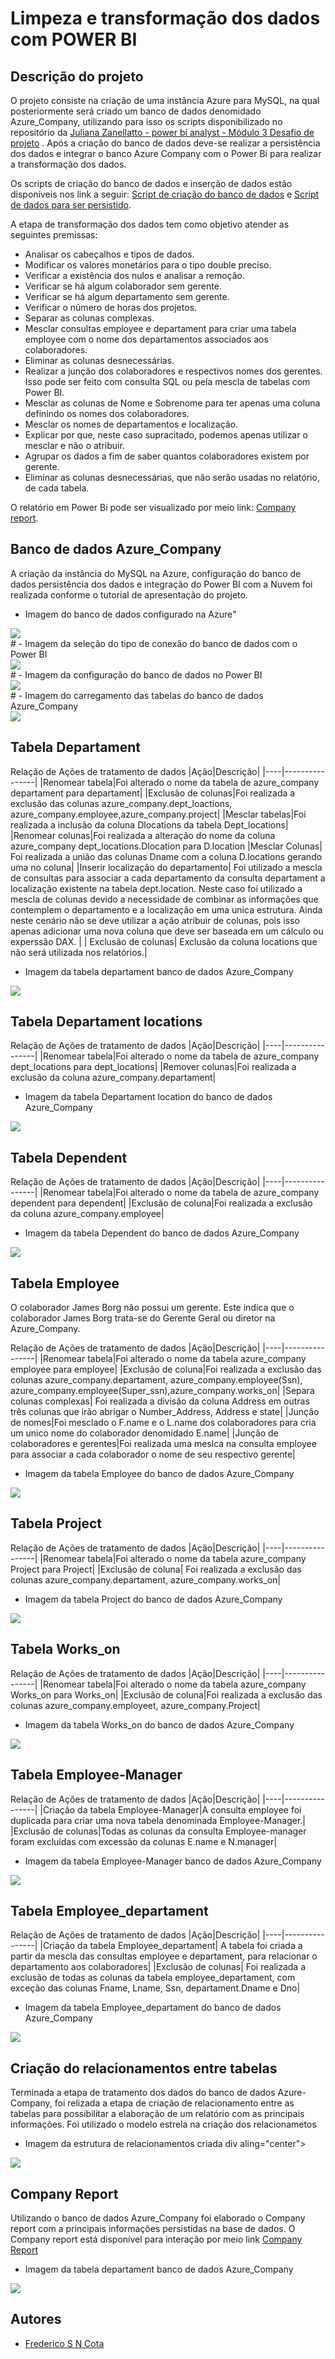 # Limpeza e transformação dos dados com POWER BI


## Descrição do projeto
 O projeto consiste na criação de uma instância Azure para MySQL, na qual posteriormente será criado um banco de dados denomidado Azure_Company, utilizando para isso os scripts disponibilizado no repositório da [Juliana Zanellatto - power bi analyst - Módulo 3 Desafio de projeto](https://github.com/julianazanelatto/power_bi_analyst/tree/main/M%C3%B3dulo%203/Desafio%20de%20Projeto) . Após a criação do banco de dados deve-se realizar a persistência dos dados e integrar o banco Azure Company com o Power Bi para realizar a transformação dos dados.

 Os scripts de criação do banco de dados e inserção de dados estão disponíveis nos link a seguir: [Script de criação do banco de dados](bit.ly/3wPG4JH) e [Script de dados para ser persistido](https://github.com/Sanderfn/PythonDataAnalytics-Processando-e-Tranformando-Dados-com-Power-BI/blob/main/Script%20SQL/insercao_de_dados_e_queries_sql.sql).

A etapa de transformação dos dados tem como objetivo atender as seguintes premissas:
- Analisar os cabeçalhos e tipos de dados.
- Modificar os valores monetários para o tipo double preciso.
- Verificar a existência dos nulos e analisar a remoção.
- Verificar se há algum colaborador sem gerente.
- Verificar se há algum departamento sem gerente. 
- Verificar o número de horas dos projetos.
- Separar as colunas complexas.
- Mesclar consultas employee e departament para criar uma tabela employee com o nome dos departamentos associados aos colaboradores. 
- Eliminar as colunas desnecessárias.
- Realizar a junção dos colaboradores e respectivos nomes dos gerentes. Isso pode ser feito com consulta SQL ou pela mescla de tabelas com Power BI. 
- Mesclar as colunas de Nome e Sobrenome para ter apenas uma coluna definindo os nomes dos colaboradores.
- Mesclar os nomes de departamentos e localização.
- Explicar por que, neste caso supracitado, podemos apenas utilizar o mesclar e não o atribuir. 
- Agrupar os dados a fim de saber quantos colaboradores existem por gerente.
- Eliminar as colunas desnecessárias, que não serão usadas no relatório, de cada tabela.

O relatório em Power Bi pode ser visualizado por meio link: [Company report](https://app.powerbi.com/view?r=eyJrIjoiMTdkYTVlZDItODZlYy00YTg1LTg4YjUtODgxYWFkOTJhM2JlIiwidCI6IjMxMTU3MGI0LTFhYmMtNGRmZS05NjgzLTFlNGQ4ZDZmOGExNiJ9).

## Banco de dados Azure_Company

A criação da instância do MySQL na Azure, configuração do banco de dados persistência dos dados e integração do Power BI com a Nuvem foi realizada conforme o tutorial de apresentação do projeto.

- Imagem do banco de dados configurado na Azure"
<div aling="center">
 <img src="https://github.com/Sanderfn/PythonDataAnalytics-Processando-e-Tranformando-Dados-com-Power-BI/blob/main/Imagens/Imagem.%20BD%20Azure.png">
</div>
# 
- Imagem da seleção do tipo de conexão do banco de dados com o Power BI
<div aling="center">
 <img src="https://github.com/Sanderfn/PythonDataAnalytics-Processando-e-Tranformando-Dados-com-Power-BI/blob/main/Imagens/Sele%C3%A7%C3%A3o%20do%20banco%20de%20dados.png">
</div>
# 
- Imagem da configuração do banco de dados no Power BI
<div aling="center">
 <img src="https://github.com/Sanderfn/PythonDataAnalytics-Processando-e-Tranformando-Dados-com-Power-BI/blob/main/Imagens/Acesso%20ao%20servidor.png">
</div>
# 
- Imagem do carregamento das tabelas do banco de dados Azure_Company
<div aling="center">
 <img src="https://github.com/Sanderfn/PythonDataAnalytics-Processando-e-Tranformando-Dados-com-Power-BI/blob/main/Imagens/Carregamento%20de%20tabelas.png">
</div>


## Tabela Departament

Relação de Ações de tratamento de dados
|Ação|Descrição|
|----|----------------|
|Renomear tabela|Foi alterado o nome da tabela de azure_company departament para departament|
|Exclusão de colunas|Foi realizada a exclusão das colunas azure_company.dept_loactions, azure_company.employee,azure_company.project|
|Mesclar tabelas|Foi realizada a inclusão da coluna Dlocations da tabela Dept_locations|
|Renomear colunas|Foi realizada a alteração do nome da coluna azure_company dept_locations.Dlocation para D.location
|Mesclar Colunas| Foi realizada a união das colunas Dname com a coluna D.locations gerando uma no coluna|
|Inserir localização do departamento| Foi utilizado a mescla de consultas para associar a cada departamento da consulta departament a localização existente na tabela dept.location. Neste caso foi utilizado a mescla de colunas devido a necessidade de combinar as informações que contemplem o departamento e a localização em uma unica estrutura. Ainda neste cenário não se deve utilizar a ação atribuir de colunas, pois isso apenas adicionar uma nova coluna que deve ser baseada em um cálculo ou experssão DAX. |
| Exclusão de colunas| Exclusão da coluna locations que não será utilizada nos relatórios.|


- Imagem da tabela departament banco de dados Azure_Company
<div aling="center">
 <img src="https://github.com/Sanderfn/PythonDataAnalytics-Processando-e-Tranformando-Dados-com-Power-BI/blob/main/Imagens/Departament.png">
</div>

## Tabela Departament locations

Relação de Ações de tratamento de dados
|Ação|Descrição|
|----|----------------|
|Renomear tabela|Foi alterado o nome da tabela de azure_company dept_locations para dept_locations|
|Remover colunas|Foi realizada a exclusão da coluna azure_company.departament|

- Imagem da tabela Departament location do banco de dados Azure_Company
<div aling="center">
 <img src="https://github.com/Sanderfn/PythonDataAnalytics-Processando-e-Tranformando-Dados-com-Power-BI/blob/main/Imagens/Carregamento%20de%20tabelas.png">
</div>

## Tabela Dependent

Relação de Ações de tratamento de dados
|Ação|Descrição|
|----|----------------|
|Renomear tabela|Foi alterado o nome da tabela de azure_company dependent para dependent|
|Exclusão de coluna|Foi realizada a exclusão da coluna azure_company.employee|

- Imagem da tabela Dependent do banco de dados Azure_Company
<div aling="center">
 <img src="https://github.com/Sanderfn/PythonDataAnalytics-Processando-e-Tranformando-Dados-com-Power-BI/blob/main/Imagens/Carregamento%20de%20tabelas.png">
</div>

## Tabela Employee

O colaborador James Borg não possui um gerente. Este indica que o colaborador James Borg trata-se do Gerente Geral ou diretor na Azure_Company.

Relação de Ações de tratamento de dados
|Ação|Descrição|
|----|----------------|
|Renomear tabela|Foi alterado o nome da tabela azure_company employee para employee|
|Exclusão de coluna|Foi realizada a exclusão das colunas azure_company.departament, azure_company.employee(Ssn), azure_company.employee(Super_ssn),azure_company.works_on|
|Separa colunas complexas| Foi realizada a divisão da coluna Address em outras três colunas que irão abrigar o Number_Address, Address e state|
|Junção de nomes|Foi mesclado o F.name e o L.name dos colaboradores para cria um unico nome do colaborador denomidado E.name|
|Junção de colaboradores e gerentes|Foi realizada uma meslca na consulta employee para associar a cada colaborador o nome de seu respectivo gerente|
 
 - Imagem da tabela Employee do banco de dados Azure_Company
<div aling="center">
 <img src="https://github.com/Sanderfn/PythonDataAnalytics-Processando-e-Tranformando-Dados-com-Power-BI/blob/main/Imagens/Employee.png">
</div>


## Tabela Project

Relação de Ações de tratamento de dados
|Ação|Descrição|
|----|----------------|
|Renomear tabela|Foi alterado o nome da tabela azure_company Project para Project|
|Exclusão de coluna| Foi realizada a exclusão das colunas azure_company.departament, azure_company.works_on|

- Imagem da tabela Project do banco de dados Azure_Company
<div aling="center">
 <img src="https://github.com/Sanderfn/PythonDataAnalytics-Processando-e-Tranformando-Dados-com-Power-BI/blob/main/Imagens/Project.png">
</div>

## Tabela Works_on

Relação de Ações de tratamento de dados
|Ação|Descrição|
|----|----------------|
|Renomear tabela|Foi alterado o nome da tabela azure_company Works_on para Works_on|
|Exclusão de coluna|Foi realizada a exclusão das colunas azure_company.employeet, azure_company.Project|

- Imagem da tabela Works_on do banco de dados Azure_Company
<div aling="center">
 <img src="https://github.com/Sanderfn/PythonDataAnalytics-Processando-e-Tranformando-Dados-com-Power-BI/blob/main/Imagens/Works%20on.png">
</div>

## Tabela Employee-Manager

Relação de Ações de tratamento de dados
|Ação|Descrição|
|----|----------------|
|Criação da tabela Employee-Manager|A consulta employee foi duplicada para criar uma nova tabela denominada Employee-Manager.|
|Exclusão de colunas|Todas as colunas da consulta Employee-manager foram excluídas com excessão da colunas E.name e N.manager|

- Imagem da tabela Employee-Manager banco de dados Azure_Company
<div aling="center">
 <img src="https://github.com/Sanderfn/PythonDataAnalytics-Processando-e-Tranformando-Dados-com-Power-BI/blob/main/Imagens/Employee_manager.png">
</div>

## Tabela Employee_departament

Relação de Ações de tratamento de dados
|Ação|Descrição|
|----|----------------|
|Criação da tabela Employee_departament| A tabela foi criada a partir da mescla das consultas employee e departament, para relacionar o departamento aos colaboradores|
|Exclusão de colunas| Foi realizada a exclusão de todas as colunas da tabela employee_departament, com exceção das colunas Fname, Lname, Ssn, departament.Dname e Dno|


- Imagem da tabela Employee_departament do banco de dados Azure_Company
<div aling="center">
 <img src="https://github.com/Sanderfn/PythonDataAnalytics-Processando-e-Tranformando-Dados-com-Power-BI/blob/main/Imagens/Employee_departament.png">
</div>

## Criação do relacionamentos entre tabelas

Terminada a etapa de tratamento dos dados do banco de dados Azure-Company, foi relizada a etapa de criação de relacionamento entre as tabelas para possibilitar a elaboração de um relatório com as principais informações. Foi utilizado o modelo estrela na criação dos relacionametos

- Imagem da estrutura de relacionamentos criada
div aling="center">
 <img src="https://github.com/Sanderfn/PythonDataAnalytics-Processando-e-Tranformando-Dados-com-Power-BI/blob/main/Imagens/Relacionamento.png">
</div>

## Company Report

Utilizando o banco de dados Azure_Company foi elaborado o Company report com a principais informações persistidas na base de dados. O Company report está disponível para interação por meio link [Company Report](https://app.powerbi.com/view?r=eyJrIjoiMTdkYTVlZDItODZlYy00YTg1LTg4YjUtODgxYWFkOTJhM2JlIiwidCI6IjMxMTU3MGI0LTFhYmMtNGRmZS05NjgzLTFlNGQ4ZDZmOGExNiJ9)

- Imagem da tabela departament banco de dados Azure_Company
<div aling="center">
 <img src="https://github.com/Sanderfn/PythonDataAnalytics-Processando-e-Tranformando-Dados-com-Power-BI/blob/main/Imagens/Company%20report.png">
</div>

## Autores

- [Frederico S N Cota](https://github.com/Sanderfn)